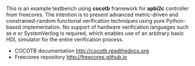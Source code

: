 This is an example testbench using **cocotb** framework for **apbi2c** controller from freecores.
The intention is to present advanced metric-driven and constrained-random functional verification techniques using pure Python-based implementation.
No support of hardware verification languages such as e or SystemVerilog is required, which enables use of an arbitrary basic HDL simulator for the entire verification process. 

* COCOTB documentation http://cocotb.readthedocs.org
* Freecores repository http://freecores.github.io

